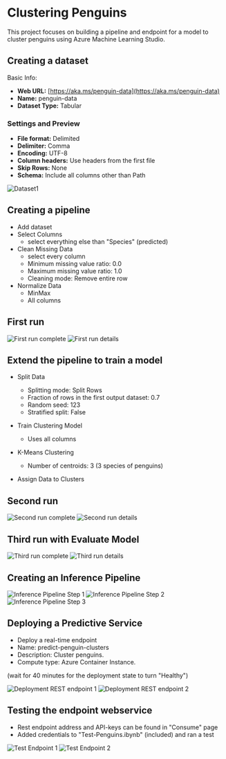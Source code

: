 # Clustering Penguins

This project focuses on building a pipeline and endpoint for a model to cluster penguins using Azure Machine Learning Studio.

## Creating a dataset

Basic Info:

- **Web URL:** [https://aka.ms/penguin-data](https://aka.ms/penguin-data)
- **Name:** penguin-data
- **Dataset Type:** Tabular

### Settings and Preview

- **File format:** Delimited
- **Delimiter:** Comma
- **Encoding:** UTF-8
- **Column headers:** Use headers from the first file
- **Skip Rows:** None
- **Schema:** Include all columns other than Path

![Dataset1](images/dataset1.png)

## Creating a pipeline

- Add dataset
- Select Columns
  - select everything else than "Species" (predicted)
- Clean Missing Data
  - select every column
  - Minimum missing value ratio: 0.0
  - Maximum missing value ratio: 1.0
  - Cleaning mode: Remove entire row
- Normalize Data
  - MinMax
  - All columns

## First run

![First run complete](images/firstruncomplete.png)
![First run details](images/firstruncomplete2.png)

## Extend the pipeline to train a model

- Split Data
  - Splitting mode: Split Rows
  - Fraction of rows in the first output dataset: 0.7
  - Random seed: 123
  - Stratified split: False

- Train Clustering Model
  - Uses all columns

- K-Means Clustering
  - Number of centroids: 3 (3 species of penguins)

- Assign Data to Clusters

## Second run

![Second run complete](images/secondruncomplete1.png)
![Second run details](images/secondruncomplete2.png)

## Third run with Evaluate Model

![Third run complete](images/thirdruncomplete1.png)
![Third run details](images/thirdruncomplete2.png)

## Creating an Inference Pipeline

![Inference Pipeline Step 1](images/inferencepipeline1.png)
![Inference Pipeline Step 2](images/inferencepipeline2.png)
![Inference Pipeline Step 3](images/inferencepipeline3.png)

## Deploying a Predictive Service

- Deploy a real-time endpoint
- Name: predict-penguin-clusters
- Description: Cluster penguins.
- Compute type: Azure Container Instance.

(wait for 40 minutes for the deployment state to turn "Healthy")

![Deployment REST endpoint 1](images/rest1.png)
![Deployment REST endpoint 2](images/rest2.png)

## Testing the endpoint webservice

- Rest endpoint address and API-keys can be found in "Consume" page
- Added credentials to "Test-Penguins.ibynb" (included) and ran a test

![Test Endpoint 1](images/test1.png)
![Test Endpoint 2](images/test2.png)
